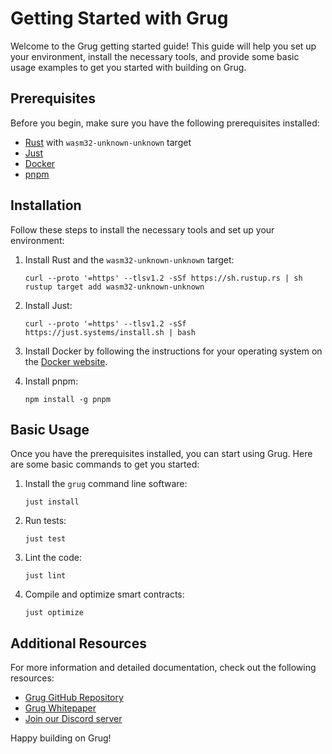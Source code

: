 # Getting Started with Grug

Welcome to the Grug getting started guide! This guide will help you set up your environment, install the necessary tools, and provide some basic usage examples to get you started with building on Grug.

## Prerequisites

Before you begin, make sure you have the following prerequisites installed:

- [Rust](https://rustup.rs/) with `wasm32-unknown-unknown` target
- [Just](https://just.systems/man/en/)
- [Docker](https://docs.docker.com/engine/install/)
- [pnpm](https://pnpm.io/)

## Installation

Follow these steps to install the necessary tools and set up your environment:

1. Install Rust and the `wasm32-unknown-unknown` target:

    ```shell
    curl --proto '=https' --tlsv1.2 -sSf https://sh.rustup.rs | sh
    rustup target add wasm32-unknown-unknown
    ```

2. Install Just:

    ```shell
    curl --proto '=https' --tlsv1.2 -sSf https://just.systems/install.sh | bash
    ```

3. Install Docker by following the instructions for your operating system on the [Docker website](https://docs.docker.com/engine/install/).

4. Install pnpm:

    ```shell
    npm install -g pnpm
    ```

## Basic Usage

Once you have the prerequisites installed, you can start using Grug. Here are some basic commands to get you started:

1. Install the `grug` command line software:

    ```shell
    just install
    ```

2. Run tests:

    ```shell
    just test
    ```

3. Lint the code:

    ```shell
    just lint
    ```

4. Compile and optimize smart contracts:

    ```shell
    just optimize
    ```

## Additional Resources

For more information and detailed documentation, check out the following resources:

- [Grug GitHub Repository](https://github.com/left-curve/grug)
- [Grug Whitepaper](https://leftcurve.software/grug.html)
- [Join our Discord server](https://discord.gg/NAjWt8FQcs)

Happy building on Grug!
